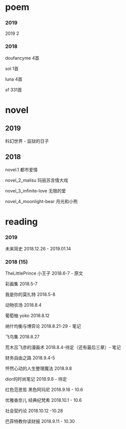 # poem

### 2019
2019 2

### 2018

doufancyme 4首

sol 1首

luna 4首

sf 331首

# novel

## 2019 

科幻世界 - 监狱的日子

## 2018

novel.1 都市爱情

novel_2_malisu 玛丽苏言情大戏

novel_3_infinite-love 无限的爱

novel_4_moonlight-bear 月光和小熊

# reading

### 2019

未来简史 2018.12.26 - 2019.01.14

### 2018 (15)

TheLittlePrince 小王子 2018.6-7 - 原文

彩画集 2018.5-7

我是你的莫扎特 2018.5-8

动物农场 2018.8.4

葡萄柚 yoko 2018.8.12

纳什均衡与博弈论 2018.8.21-29 - 笔记

飞鸟集 2018.8.27

荒木吕飞彦的漫画术 2018.8.4-待定（还有最后三章）- 笔记

财务自由之路 2018.9.4-5

怦然心动的人生整理魔法 2018.9.8

dior的时尚笔记 2018.9.8 - 待定

红色范思哲 黑色阿玛尼 2018.9.18 - 10.6

优雅香奈儿 经典纪梵希 2018.10.1 - 10.6

社会契约论 2018.10.12 -10.28

巴菲特教你读财报 2018.9.11 - 10.30
